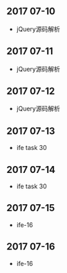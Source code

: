 ## 2017 07-10
* jQuery源码解析

## 2017 07-11
* jQuery源码解析

## 2017 07-12
* jQuery源码解析

## 2017 07-13
* ife task 30

## 2017 07-14
* ife task 30

## 2017 07-15
* ife-16

## 2017 07-16
* ife-16

